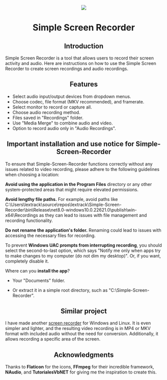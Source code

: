 <p align="center">
  <a href="https://postimg.cc/"><img src="https://i.postimg.cc/3NCTY9rx/screencapturelogo.png"></a>
</p>
<h1 align="center">Simple Screen Recorder</h1>

<h2 align="center">Introduction</h2>
<p align="left">
Simple Screen Recorder is a tool that allows users to record their screen activity and audio. Here are instructions on how to use the Simple Screen Recorder to create screen recordings and audio recordings.
</p>

<h2 align="center">Features</h2>
<p align="center">

- Select audio input/output devices from dropdown menus.<br>
- Choose codec, file format (MKV recommended), and framerate.<br>
- Select monitor to record or capture all.<br>
- Choose audio recording method.<br>
- Files saved in "Recordings" folder.<br>
- Use "Media Merge" to combine audio and video.<br>
- Option to record audio only in "Audio Recordings".<br>

<h2 align="center">Important installation and use notice for Simple-Screen-Recorder</h2>
To ensure that Simple-Screen-Recorder functions correctly without any issues related to video recording, please adhere to the following guidelines when choosing a location:

**Avoid using the application in the Program Files**  directory or any other system-protected areas that might require elevated permissions.

**Avoid lengthy file paths.** For example, avoid paths like C:\Users\lextrack\source\repos\lextrack\Simple-Screen-Recorder\bin\Release\net8.0-windows10.0.22621.0\publish\win-x64\Recordings as they can lead to issues with file management and recording functionality.

**Do not rename the application's folder.** Renaming could lead to issues with accessing the necessary files for recording.

To prevent **Windows UAC prompts from interrupting recording**, you should select the second-to-last option, which says "Notify me only when apps try to make changes to my computer (do not dim my desktop)". Or, if you want, completely disable it.

Where can you **install the app**?

- Your "Documents" folder.

- Or extract it in a simple root directory, such as "C:\Simple-Screen-Recorder".

<h2 align="center">Similar project</h2>
<p align="left">
I have made another <a href="https://github.com/lextrack/MiniScreenRecorder">screen recorder</a> for Windows and Linux. It is even simpler and lighter, and the resulting video recording is in MP4 or MKV format with included audio without the need for conversion. Additionally, it allows recording a specific area of the screen.
</p>

<h2 align="center">Acknowledgments</h2>

<p>Thanks to <strong>Flaticon</strong> for the icons, <strong>FFmpeg</strong> for their incredible framework, <strong>NAudio</strong>, and <strong>TutorialesVbNET</strong> for giving me the inspiration to create this.</p>

